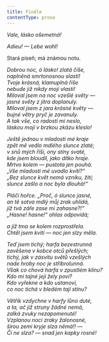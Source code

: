 ```yaml
---
title: Finále
contentType: prose
---
```


<section>

_Vale, lásko ošemetná!_

_Adieu! — Lebe wohl!_

Stará píseň; má známou notu.

_Dobrou noc, ó lásko! zlatá číše,  
naplněná smrtonosnou slastí!  
Tvoje krásná, klamuplná říše  
nebude již nikdy mojí vlastí!  
Miloval jsem na noc vzešlé světy —  
jasné světy z jitra doplanuly.  
Miloval jsem z jara krásné květy —  
bujné větry pryč je zavanuly.  
A tak vše, co radosti mi neslo,  
láskou mojí v brzkou zkázu kleslo!_

</section>

<section>

_Ještě jednou v mladosti mé kraje  
zpět mě vedlo mdlého slunce zlaté;  
v snů mých říši, ony stíny svaté,  
kde jsem bloudil, jako dítko hraje.  
Mrtvo kolem — pustota jen pouhá.  
„Vše mladosti mé uvadlo kvítí?“  
„Bez slunce květ nemá vzniku, žití;  
slunce zašlo a noc byla dlouhá!“_

</section>

<section>

_Pláči hořce. „Proč, ó slunce jasné,  
an tě sotva mdlý můj zrak uhlídá,  
již tvá záře zase mi zahasne?!“  
„Hasne! hasne!“ ohlas odpovídá;_

</section>

<section>

_a již tma se kolem rozprostřela.  
Chtěl jsem kvítí — noc jen slzy měla._

</section>

<section>

_Teď jsem tichý; harfa bezestrunná  
zavěšena v kobce otců přešlých;  
tichý, jak v zásvitu světů vzešlých  
nade hroby noc je stříbrolunná.  
Však co chová harfa v zpustlém klínu?  
Kdo mi tajné její žely poví?  
Kdo vyřekne a kdo ustanoví,  
co noc tichá v bledém tají stínu?_

</section>

<section>

_Větřík vzdychne v harfy lůno duté,  
a ta, ač již struny žádné nemá,  
zalká zvuky nezapomenuté!  
Vzplanou noci zraky žalonosné,  
šírou zemi kryje slza němá!! —  
Či ne slza? — snad jen kapky rosné!_

</section>
